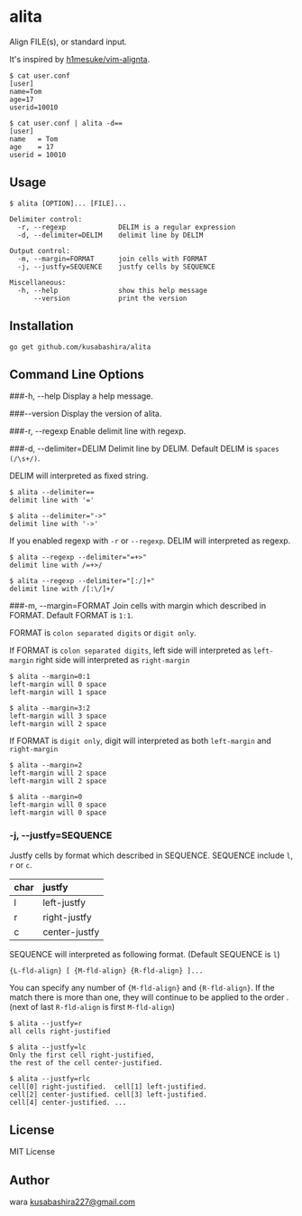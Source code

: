 alita
===
Align FILE(s), or standard input.

It's inspired by [h1mesuke/vim-alignta](https://github.com/h1mesuke/vim-alignta).

	$ cat user.conf
	[user]
	name=Tom
	age=17
	userid=10010

	$ cat user.conf | alita -d==
	[user]
	name   = Tom
	age    = 17
	userid = 10010


Usage
------
	$ alita [OPTION]... [FILE]...

	Delimiter control:
	  -r, --regexp             DELIM is a regular expression
	  -d, --delimiter=DELIM    delimit line by DELIM

	Output control:
	  -m, --margin=FORMAT      join cells with FORMAT
	  -j, --justfy=SEQUENCE    justfy cells by SEQUENCE

	Miscellaneous:
	  -h, --help               show this help message
	      --version            print the version


Installation
--------
	go get github.com/kusabashira/alita

Command Line Options
------
###-h, --help
Display a help message.

###--version
Display the version of alita.

###-r, --regexp
Enable delimit line with regexp.

###-d, --delimiter=DELIM
Delimit line by DELIM.
Default DELIM is `spaces (/\s+/)`.

DELIM will interpreted as fixed string.

	$ alita --delimiter==
	delimit line with '='

	$ alita --delimiter="->"
	delimit line with '->'


If you enabled regexp with `-r` or `--regexp`.
DELIM will interpreted as regexp.

	$ alita --regexp --delimiter="=+>"
	delimit line with /=+>/

	$ alita --regexp --delimiter="[:/]+"
	delimit line with /[:\/]+/


###-m, --margin=FORMAT
Join cells with margin which described in FORMAT.
Default FORMAT is `1:1`.

FORMAT is `colon separated digits` or `digit only`.

If FORMAT is `colon separated digits`,
left side will interpreted as `left-margin`
right side will interpreted as `right-margin`

	$ alita --margin=0:1
	left-margin will 0 space
	left-margin will 1 space

	$ alita --margin=3:2
	left-margin will 3 space
	left-margin will 2 space

If FORMAT is `digit only`,
digit will interpreted as both `left-margin` and `right-margin`

	$ alita --margin=2
	left-margin will 2 space
	left-margin will 2 space

	$ alita --margin=0
	left-margin will 0 space
	left-margin will 0 space

### -j, --justfy=SEQUENCE
Justfy cells by format which described in SEQUENCE.
SEQUENCE include `l`, `r` or `c`.

| char | justfy         |
|:-----|:---------------|
| l    | left-justfy    |
| r    | right-justfy   |
| c    | center-justfy  |

SEQUENCE will interpreted as following format.
(Default SEQUENCE is `l`)

`{L-fld-align} [ {M-fld-align} {R-fld-align} ]...`

You can specify any number of `{M-fld-align}` and `{R-fld-align}`.
If the match there is more than one,
they will continue to be applied to the order .
(next of last `R-fld-align` is first `M-fld-align`)

	$ alita --justfy=r
	all cells right-justified

	$ alita --justfy=lc
	Only the first cell right-justified,
	the rest of the cell center-justified.

	$ alita --justfy=rlc
	cell[0] right-justified.  cell[1] left-justified.
	cell[2] center-justified. cell[3] left-justified.
	cell[4] center-justified. ...

License
--------
MIT License

Author
-------
wara <kusabashira227@gmail.com>
